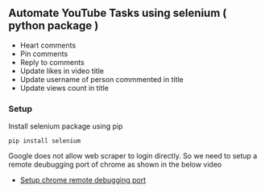 ## Automate YouTube Tasks using selenium ( python package )
* Heart comments
* Pin comments
* Reply to comments
* Update likes in video title
* Update username of person commmented in title
* Update views count in title

### Setup
Install selenium package using pip
```
pip install selenium
```

Google does not allow web scraper to login directly. So we need to setup a remote deubugging port of chrome as shown in the below video
- [Setup chrome remote debugging port](https://youtu.be/FVumnHy5Tzo)
